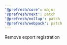 ```yaml
---
'@prefresh/core': major
'@prefresh/next': patch
'@prefresh/nollup': patch
'@prefresh/webpack': patch
---
```


Remove export registration
